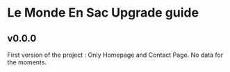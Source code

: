 # Le Monde En Sac Upgrade guide

## v0.0.0

First version of the project : Only Homepage and Contact Page. No data for the moments.
